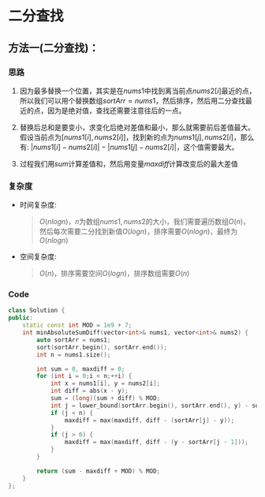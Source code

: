# 二分查找
## 方法一(二分查找)：
### 思路
1. 因为最多替换一个位置，其实是在$nums1$中找到离当前点$nums2[i]$最近的点，所以我们可以用个替换数组$sortArr=nums1$，然后排序，然后用二分查找最近的点，因为是绝对值，查找还需要注意往后的一点。

2. 替换后总和是要变小，求变化后绝对差值和最小，那么就需要前后差值最大。假设当前点为$[nums1[i],nums2[i]]$，找到新的点为$nums1[j],nums2[i]$，那么有: $|nums1[i]-nums2[i]|-|nums1[j]-nums2[i]|$，这个值需要最大。

3. 过程我们用$sum$计算差值和，然后用变量$maxdiff$计算改变后的最大差值
   

### 复杂度
- 时间复杂度:
  > $O(nlogn)$，$n$为数组$nums1,nums2$的大小，我们需要遍历数组$O(n)$，然后每次需要二分找到新值$O(logn)$，排序需要$O(nlogn)$，最终为$O(nlogn)$
- 空间复杂度:
  > $O(n)$，排序需要空间$O(logn)$，排序数组需要$O(n)$

### Code
```C++ []
class Solution {
public:
    static const int MOD = 1e9 + 7;
    int minAbsoluteSumDiff(vector<int>& nums1, vector<int>& nums2) {
        auto sortArr = nums1;
        sort(sortArr.begin(), sortArr.end());
        int n = nums1.size();

        int sum = 0, maxdiff = 0;
        for (int i = 0;i < n;++i) {
            int x = nums1[i], y = nums2[i];
            int diff = abs(x - y);
            sum = (long)(sum + diff) % MOD;
            int j = lower_bound(sortArr.begin(), sortArr.end(), y) - sortArr.begin();
            if (j < n) {
                maxdiff = max(maxdiff, diff - (sortArr[j] - y));
            }
            if (j > 0) {
                maxdiff = max(maxdiff, diff - (y - sortArr[j - 1]));
            }
        }

        return (sum - maxdiff + MOD) % MOD;
    }
};
```